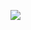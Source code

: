 ![](https://64.media.tumblr.com/e2f033bc1db3a72e992ee89c14b66423/tumblr_noerdkSWys1tib9hco1_500.gifv)

